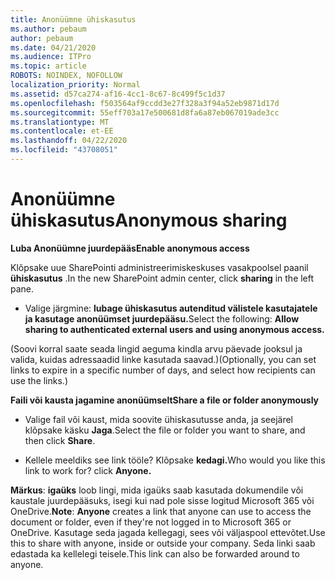 ```yaml
---
title: Anonüümne ühiskasutus
ms.author: pebaum
author: pebaum
ms.date: 04/21/2020
ms.audience: ITPro
ms.topic: article
ROBOTS: NOINDEX, NOFOLLOW
localization_priority: Normal
ms.assetid: d57ca274-af16-4cc1-8c67-8c499f5c1d37
ms.openlocfilehash: f503564af9ccdd3e27f328a3f94a52eb9871d17d
ms.sourcegitcommit: 55eff703a17e500681d8fa6a87eb067019ade3cc
ms.translationtype: MT
ms.contentlocale: et-EE
ms.lasthandoff: 04/22/2020
ms.locfileid: "43708051"
---
```

# <a name="anonymous-sharing"></a><span data-ttu-id="31cb3-102">Anonüümne ühiskasutus</span><span class="sxs-lookup"><span data-stu-id="31cb3-102">Anonymous sharing</span></span>

 <span data-ttu-id="31cb3-103">**Luba Anonüümne juurdepääs**</span><span class="sxs-lookup"><span data-stu-id="31cb3-103">**Enable anonymous access**</span></span>
  
<span data-ttu-id="31cb3-104">Klõpsake uue SharePointi administreerimiskeskuses vasakpoolsel paanil **ühiskasutus** .</span><span class="sxs-lookup"><span data-stu-id="31cb3-104">In the new SharePoint admin center, click **sharing** in the left pane.</span></span> 
  
- <span data-ttu-id="31cb3-105">Valige järgmine: **lubage ühiskasutus autenditud välistele kasutajatele ja kasutage anonüümset juurdepääsu.**</span><span class="sxs-lookup"><span data-stu-id="31cb3-105">Select the following: **Allow sharing to authenticated external users and using anonymous access.**</span></span>
  
<span data-ttu-id="31cb3-106">(Soovi korral saate seada lingid aeguma kindla arvu päevade jooksul ja valida, kuidas adressaadid linke kasutada saavad.)</span><span class="sxs-lookup"><span data-stu-id="31cb3-106">(Optionally, you can set links to expire in a specific number of days, and select how recipients can use the links.)</span></span>
    
 <span data-ttu-id="31cb3-107">**Faili või kausta jagamine anonüümselt**</span><span class="sxs-lookup"><span data-stu-id="31cb3-107">**Share a file or folder anonymously**</span></span>
  
- <span data-ttu-id="31cb3-108">Valige fail või kaust, mida soovite ühiskasutusse anda, ja seejärel klõpsake käsku **Jaga**.</span><span class="sxs-lookup"><span data-stu-id="31cb3-108">Select the file or folder you want to share, and then click **Share**.</span></span> 
    
- <span data-ttu-id="31cb3-109">Kellele meeldiks see link tööle? Klõpsake **kedagi.**</span><span class="sxs-lookup"><span data-stu-id="31cb3-109">Who would you like this link to work for? click **Anyone.**</span></span>
  
 <span data-ttu-id="31cb3-110">**Märkus**: **igaüks** loob lingi, mida igaüks saab kasutada dokumendile või kaustale juurdepääsuks, isegi kui nad pole sisse logitud Microsoft 365 või OneDrive.</span><span class="sxs-lookup"><span data-stu-id="31cb3-110">**Note**: **Anyone** creates a link that anyone can use to access the document or folder, even if they're not logged in to Microsoft 365 or OneDrive.</span></span> <span data-ttu-id="31cb3-111">Kasutage seda jagada kellegagi, sees või väljaspool ettevõtet.</span><span class="sxs-lookup"><span data-stu-id="31cb3-111">Use this to share with anyone, inside or outside your company.</span></span> <span data-ttu-id="31cb3-112">Seda linki saab edastada ka kellelegi teisele.</span><span class="sxs-lookup"><span data-stu-id="31cb3-112">This link can also be forwarded around to anyone.</span></span> 
    


